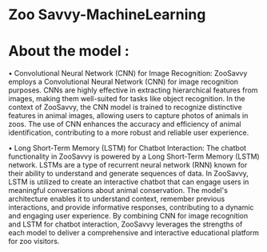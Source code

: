 # Zoo Savvy-MachineLearning
# About the model :
  •	Convolutional Neural Network (CNN) for Image Recognition:
    ZooSavvy employs a Convolutional Neural Network (CNN) for image recognition purposes. CNNs are highly effective in extracting hierarchical features from images, making them well-suited for tasks like object recognition. In the context of ZooSavvy, the        CNN model is trained to recognize distinctive features in animal images, allowing users to capture photos of animals in zoos. The use of CNN enhances the accuracy and efficiency of animal identification, contributing to a more robust and reliable user        experience.
    
  •	Long Short-Term Memory (LSTM) for Chatbot Interaction:
    The chatbot functionality in ZooSavvy is powered by a Long Short-Term Memory (LSTM) network. LSTMs are a type of recurrent neural network (RNN) known for their ability to understand and generate sequences of data. In ZooSavvy, LSTM is utilized to create      an interactive chatbot that can engage users in meaningful conversations about animal conservation. The model's architecture enables it to understand context, remember previous interactions, and provide informative responses, contributing to a dynamic        and engaging user experience.
By combining CNN for image recognition and LSTM for chatbot interaction, ZooSavvy leverages the strengths of each model to deliver a comprehensive and interactive educational platform for zoo visitors.
